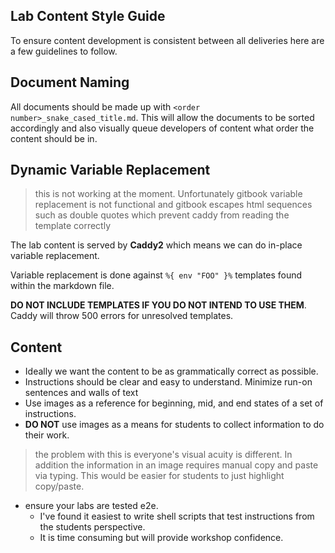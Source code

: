 ## Lab Content Style Guide

To ensure content development is consistent between all deliveries here are a few guidelines to follow. 

## Document Naming

All documents should be made up with `<order number>_snake_cased_title.md`.
This will allow the documents to be sorted accordingly and also visually queue developers of content what
order the content should be in. 

## Dynamic Variable Replacement
> this is not working at the moment. Unfortunately gitbook variable replacement is not functional and 
> gitbook escapes html sequences such as double quotes which prevent caddy from reading the template correctly

The lab content is served by __Caddy2__ which means we can do in-place variable replacement. 

Variable replacement is done against `%{ env "FOO" }%` templates found within the markdown file.

__DO NOT INCLUDE TEMPLATES IF YOU DO NOT INTEND TO USE THEM__. Caddy will throw 500 errors for unresolved templates. 

## Content

- Ideally we want the content to be as grammatically correct as possible. 
- Instructions should be clear and easy to understand. Minimize run-on sentences and walls of text
- Use images as a reference for beginning, mid, and end states of a set of instructions. 
- __DO NOT__ use images as a means for students to collect information to do their work.
> the problem with this is everyone's visual acuity is different. In addition the information in an image requires manual copy and paste via typing. This would be easier for students to just highlight copy/paste. 
- ensure your labs are tested e2e. 
  - I've found it easiest to write shell scripts that test instructions from the students perspective.
  - It is time consuming but will provide workshop confidence.